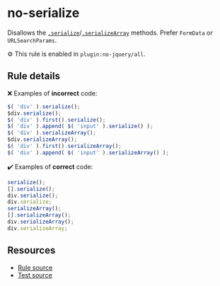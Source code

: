 # no-serialize

Disallows the [`.serialize`](https://api.jquery.com/serialize/)/[`.serializeArray`](https://api.jquery.com/serializeArray/) methods. Prefer `FormData` or `URLSearchParams`.

⚙️ This rule is enabled in `plugin:no-jquery/all`.

## Rule details

❌ Examples of **incorrect** code:
```js
$( 'div' ).serialize();
$div.serialize();
$( 'div' ).first().serialize();
$( 'div' ).append( $( 'input' ).serialize() );
$( 'div' ).serializeArray();
$div.serializeArray();
$( 'div' ).first().serializeArray();
$( 'div' ).append( $( 'input' ).serializeArray() );
```

✔️ Examples of **correct** code:
```js
serialize();
[].serialize();
div.serialize();
div.serialize;
serializeArray();
[].serializeArray();
div.serializeArray();
div.serializeArray;
```

## Resources

* [Rule source](/src/rules/no-serialize.js)
* [Test source](/src/tests/no-serialize.js)
